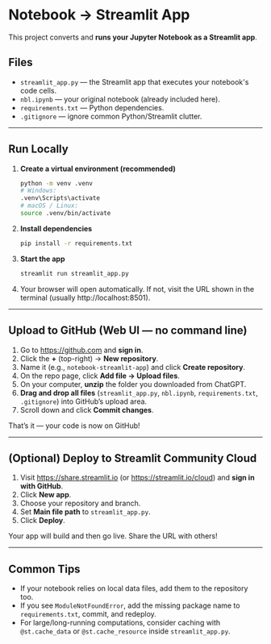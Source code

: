 # Notebook → Streamlit App

This project converts and **runs your Jupyter Notebook as a Streamlit app**.

## Files

- `streamlit_app.py` — the Streamlit app that executes your notebook's code cells.
- `nbl.ipynb` — your original notebook (already included here).
- `requirements.txt` — Python dependencies.
- `.gitignore` — ignore common Python/Streamlit clutter.

---

## Run Locally

1. **Create a virtual environment (recommended)**

   ```bash
   python -m venv .venv
   # Windows:
   .venv\Scripts\activate
   # macOS / Linux:
   source .venv/bin/activate
   ```

2. **Install dependencies**

   ```bash
   pip install -r requirements.txt
   ```

3. **Start the app**

   ```bash
   streamlit run streamlit_app.py
   ```

4. Your browser will open automatically. If not, visit the URL shown in the terminal (usually http://localhost:8501).

---

## Upload to GitHub (Web UI — no command line)

1. Go to https://github.com and **sign in**.
2. Click the **+** (top-right) → **New repository**.
3. Name it (e.g., `notebook-streamlit-app`) and click **Create repository**.
4. On the repo page, click **Add file → Upload files**.
5. On your computer, **unzip** the folder you downloaded from ChatGPT.
6. **Drag and drop all files** (`streamlit_app.py`, `nbl.ipynb`, `requirements.txt`, `.gitignore`) into GitHub’s upload area.
7. Scroll down and click **Commit changes**.

That’s it — your code is now on GitHub!

---

## (Optional) Deploy to Streamlit Community Cloud

1. Visit https://share.streamlit.io (or https://streamlit.io/cloud) and **sign in with GitHub**.
2. Click **New app**.
3. Choose your repository and branch.
4. Set **Main file path** to `streamlit_app.py`.
5. Click **Deploy**.

Your app will build and then go live. Share the URL with others!

---

## Common Tips

- If your notebook relies on local data files, add them to the repository too.
- If you see `ModuleNotFoundError`, add the missing package name to `requirements.txt`, commit, and redeploy.
- For large/long-running computations, consider caching with `@st.cache_data` or `@st.cache_resource` inside `streamlit_app.py`.
